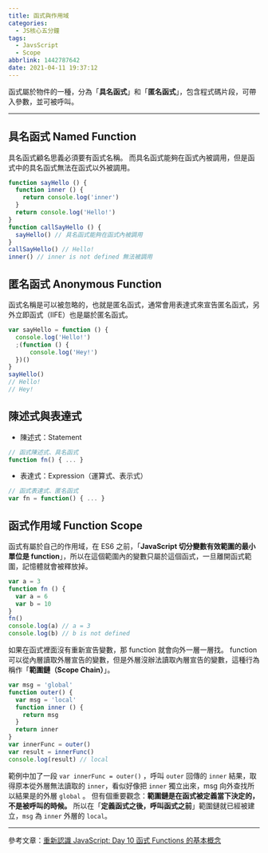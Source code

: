 ```yaml
---
title: 函式與作用域
categories:
  - JS核心五分鐘
tags:
  - JavsScript
  - Scope
abbrlink: 1442787642
date: 2021-04-11 19:37:12
---
```

函式屬於物件的一種，分為「**具名函式**」和「**匿名函式**」，包含程式碼片段，可帶入參數，並可被呼叫。

<!--more-->
-----

## 具名函式 Named Function
具名函式顧名思義必須要有函式名稱。
而具名函式能夠在函式內被調用，但是函式中的具名函式無法在函式以外被調用。
```javascript
function sayHello () {
  function inner () {
    return console.log('inner')
  }  
  return console.log('Hello!')
}
function callSayHello () {
  sayHello() // 具名函式能夠在函式內被調用
}
callSayHello() // Hello!
inner() // inner is not defined 無法被調用
```

## 匿名函式 Anonymous Function
函式名稱是可以被忽略的，也就是匿名函式，通常會用表達式來宣告匿名函式，另外立即函式（IIFE）也是屬於匿名函式。
```javascript
var sayHello = function () {
  console.log('Hello!')
  ;(function () {
      console.log('Hey!')
  })()
}
sayHello()
// Hello!
// Hey!
```

## 陳述式與表達式
* 陳述式：Statement

```javascript
// 函式陳述式、具名函式
function fn() { ... }
```

* 表達式：Expression（運算式、表示式）

```javascript
// 函式表達式、匿名函式
var fn = function() { ... }
```

## 函式作用域 Function Scope
函式有屬於自己的作用域，在 ES6 之前，「**JavaScript 切分變數有效範圍的最小單位是 function**」，所以在這個範圍內的變數只屬於這個函式，一旦離開函式範圍，記憶體就會被釋放掉。
```javascript
var a = 3
function fn () {
  var a = 6
  var b = 10
}
fn()
console.log(a) // a = 3
console.log(b) // b is not defined
```
如果在函式裡面沒有重新宣告變數，那 function 就會向外一層一層找。
function 可以從內層讀取外層宣告的變數，但是外層沒辦法讀取內層宣告的變數，這種行為稱作「**範圍鏈（Scope Chain）**」。
```javascript
var msg = 'global'
function outer() {
  var msg = 'local'
  function inner () {
    return msg
  }
  return inner
}
var innerFunc = outer()
var result = innerFunc()
console.log(result) // local
```
範例中加了一段 `var innerFunc = outer()` ，呼叫 `outer` 回傳的 `inner` 結果，取得原本從外層無法讀取的 `inner`，看似好像把 `inner` 獨立出來，msg 向外查找所以結果是的外層 `global` 。
但有個重要觀念：**範圍鏈是在函式被定義當下決定的，不是被呼叫的時候。**
所以在「**定義函式之後，呼叫函式之前**」範圍鏈就已經被建立，`msg` 為 `inner` 外層的 `local`。

-----

參考文章：[重新認識 JavaScript: Day 10 函式 Functions 的基本概念](https://ithelp.ithome.com.tw/articles/10191549)





